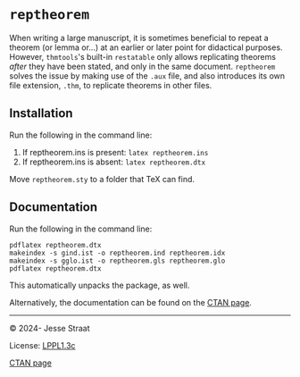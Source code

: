 
# `reptheorem`

When writing a large manuscript, it is sometimes beneficial to repeat a theorem (or lemma or…) at an earlier or later point for didactical purposes. However, `thmtools`'s built-in `restatable` only allows replicating theorems *after* they have been stated, and only in the same document. `reptheorem` solves the issue by making use of the `.aux` file, and also introduces its own file extension, `.thm`, to replicate theorems in other files.
## Installation

Run the following in the command line:
1. If reptheorem.ins is present: `latex reptheorem.ins`
2. If reptheorem.ins is absent: `latex reptheorem.dtx`

Move `reptheorem.sty` to a folder that TeX can find.

## Documentation

Run the following in the command line:
```
pdflatex reptheorem.dtx
makeindex -s gind.ist -o reptheorem.ind reptheorem.idx
makeindex -s gglo.ist -o reptheorem.gls reptheorem.glo
pdflatex reptheorem.dtx
```
This automatically unpacks the package, as well.

Alternatively, the documentation can be found on the [CTAN page](https://ctan.org/pkg/reptheorem).

---

&copy; 2024- Jesse Straat

License: [LPPL1.3c](https://www.latex-project.org/lppl.txt)

[CTAN page](https://ctan.org/pkg/reptheorem)

